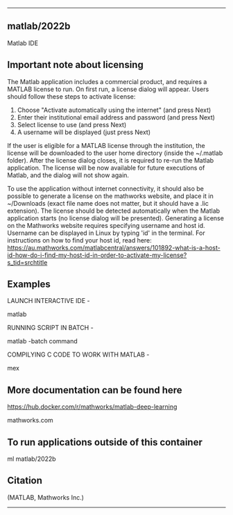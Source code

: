 
----------------------------------
## matlab/2022b ##
Matlab IDE

Important note about licensing
------------------------------
  
The Matlab application includes a commercial product, and requires a MATLAB license to run. On first run, a license dialog will appear. Users should follow these steps to activate license:
1. Choose "Activate automatically using the internet" (and press Next)
2. Enter their institutional email address and password (and press Next)
3. Select license to use (and press Next)
4. A username will be displayed (just press Next)

If the user is eligible for a MATLAB license through the institution, the license will be downloaded to the user home directory (inside the ~/.matlab folder). After the license dialog closes, it is required to re-run the Matlab application. The license will be now available for future executions of Matlab, and the dialog will not show again.

To use the application without internet connectivity, it should also be possible to generate a license on the mathworks website, and place it in ~/Downloads (exact file name does not matter, but it should have a .lic extension). The license should be detected automatically when the Matlab application starts (no license dialog will be presented). Generating a license on the Mathworks website requires specifying username and host id. Username can be displayed in Linux by typing 'id' in the terminal. For instructions on how to find your host id, read here: https://au.mathworks.com/matlabcentral/answers/101892-what-is-a-host-id-how-do-i-find-my-host-id-in-order-to-activate-my-license?s_tid=srchtitle



Examples
--------

  LAUNCH INTERACTIVE IDE -
  
  matlab

  RUNNING SCRIPT IN BATCH -
  
  matlab -batch command

  COMPILYING C CODE TO WORK WITH MATLAB -
  
  mex

More documentation can be found here
------------------------------------

  https://hub.docker.com/r/mathworks/matlab-deep-learning
  
  mathworks.com


To run applications outside of this container
---------------------------------------------

  ml matlab/2022b

Citation
--------
  
  (MATLAB, Mathworks Inc.)

----------------------------------
